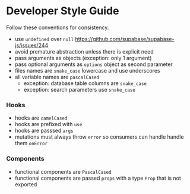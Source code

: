 # Developer Style Guide

Follow these conventions for consistency.

- use `undefined` over `null` https://github.com/supabase/supabase-js/issues/244
- avoid premature abstraction unless there is explicit need
- pass arguments as objects (exception: only 1 argument)
- pass optional arguments as `options` object as second parameter
- files names are `snake_case` lowercase and use underscores
- all variable names are `pascalCased`
  - exception: database table columns are `snake_case`
  - exception: search parameters use `snake_case`

### Hooks

- hooks are `camelCased`
- hooks are prefixed with `use`
- hooks are passsed `args`
- mutations must always throw `error` so consumers can handle handle them
  `onError`

### Components

- functional components are `PascalCased`
- functional components are passed `props` with a type `Prop` that is not
  exported
